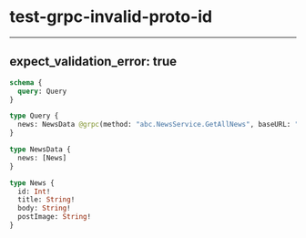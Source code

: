 # test-grpc-invalid-proto-id

---
expect_validation_error: true
---

```graphql @server
schema {
  query: Query
}

type Query {
  news: NewsData @grpc(method: "abc.NewsService.GetAllNews", baseURL: "http://localhost:4000")
}

type NewsData {
  news: [News]
}

type News {
  id: Int!
  title: String!
  body: String!
  postImage: String!
}
```
